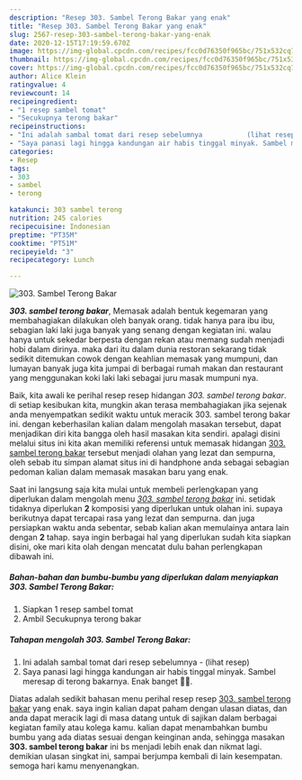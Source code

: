 ```yaml
---
description: "Resep 303. Sambel Terong Bakar yang enak"
title: "Resep 303. Sambel Terong Bakar yang enak"
slug: 2567-resep-303-sambel-terong-bakar-yang-enak
date: 2020-12-15T17:19:59.670Z
image: https://img-global.cpcdn.com/recipes/fcc0d76350f965bc/751x532cq70/303-sambel-terong-bakar-foto-resep-utama.jpg
thumbnail: https://img-global.cpcdn.com/recipes/fcc0d76350f965bc/751x532cq70/303-sambel-terong-bakar-foto-resep-utama.jpg
cover: https://img-global.cpcdn.com/recipes/fcc0d76350f965bc/751x532cq70/303-sambel-terong-bakar-foto-resep-utama.jpg
author: Alice Klein
ratingvalue: 4
reviewcount: 14
recipeingredient:
- "1 resep sambel tomat"
- "Secukupnya terong bakar"
recipeinstructions:
- "Ini adalah sambal tomat dari resep sebelumnya           (lihat resep)"
- "Saya panasi lagi hingga kandungan air habis tinggal minyak. Sambel meresap di terong bakarnya. Enak banget 👌🏻."
categories:
- Resep
tags:
- 303
- sambel
- terong

katakunci: 303 sambel terong 
nutrition: 245 calories
recipecuisine: Indonesian
preptime: "PT35M"
cooktime: "PT51M"
recipeyield: "3"
recipecategory: Lunch

---
```



![303. Sambel Terong Bakar](https://img-global.cpcdn.com/recipes/fcc0d76350f965bc/751x532cq70/303-sambel-terong-bakar-foto-resep-utama.jpg)

<b><i>303. sambel terong bakar</i></b>, Memasak adalah bentuk kegemaran yang membahagiakan dilakukan oleh banyak orang. tidak hanya para ibu ibu, sebagian laki laki juga banyak yang senang dengan kegiatan ini. walau hanya untuk sekedar berpesta dengan rekan atau memang sudah menjadi hobi dalam dirinya. maka dari itu dalam dunia restoran sekarang tidak sedikit ditemukan cowok dengan keahlian memasak yang mumpuni, dan lumayan banyak juga kita jumpai di berbagai rumah makan dan restaurant yang menggunakan koki laki laki sebagai juru masak mumpuni nya.

Baik, kita awali ke perihal resep resep hidangan <i>303. sambel terong bakar</i>. di setiap kesibukan kita, mungkin akan terasa membahagiakan jika sejenak anda menyempatkan sedikit waktu untuk meracik 303. sambel terong bakar ini. dengan keberhasilan kalian dalam mengolah masakan tersebut, dapat menjadikan diri kita bangga oleh hasil masakan kita sendiri. apalagi disini melalui situs ini kita akan memiliki referensi untuk memasak hidangan <u>303. sambel terong bakar</u> tersebut menjadi olahan yang lezat dan sempurna, oleh sebab itu simpan alamat situs ini di handphone anda sebagai sebagian pedoman kalian dalam memasak masakan baru yang enak.




Saat ini langsung saja kita mulai untuk membeli perlengkapan yang diperlukan dalam mengolah menu <u><i>303. sambel terong bakar</i></u> ini. setidak tidaknya diperlukan <b>2</b> komposisi yang diperlukan untuk olahan ini. supaya berikutnya dapat tercapai rasa yang lezat dan sempurna. dan juga persiapkan waktu anda sebentar, sebab kalian akan memulainya antara lain dengan <b>2</b> tahap. saya ingin berbagai hal yang diperlukan sudah kita siapkan disini, oke mari kita olah dengan mencatat dulu bahan perlengkapan dibawah ini.

<!--inarticleads1-->

##### Bahan-bahan dan bumbu-bumbu yang diperlukan dalam menyiapkan 303. Sambel Terong Bakar:

1. Siapkan 1 resep sambel tomat
1. Ambil Secukupnya terong bakar




<!--inarticleads2-->

##### Tahapan mengolah 303. Sambel Terong Bakar:

1. Ini adalah sambal tomat dari resep sebelumnya -           (lihat resep)
1. Saya panasi lagi hingga kandungan air habis tinggal minyak. Sambel meresap di terong bakarnya. Enak banget 👌🏻.




Diatas adalah sedikit bahasan menu perihal resep resep <u>303. sambel terong bakar</u> yang enak. saya ingin kalian dapat paham dengan ulasan diatas, dan anda dapat meracik lagi di masa datang untuk di sajikan dalam berbagai kegiatan family atau kolega kamu. kalian dapat menambahkan bumbu bumbu yang ada diatas sesuai dengan keinginan anda, sehingga masakan <b>303. sambel terong bakar</b> ini bs menjadi lebih enak dan nikmat lagi. demikian ulasan singkat ini, sampai berjumpa kembali di lain kesempatan. semoga hari kamu menyenangkan.
